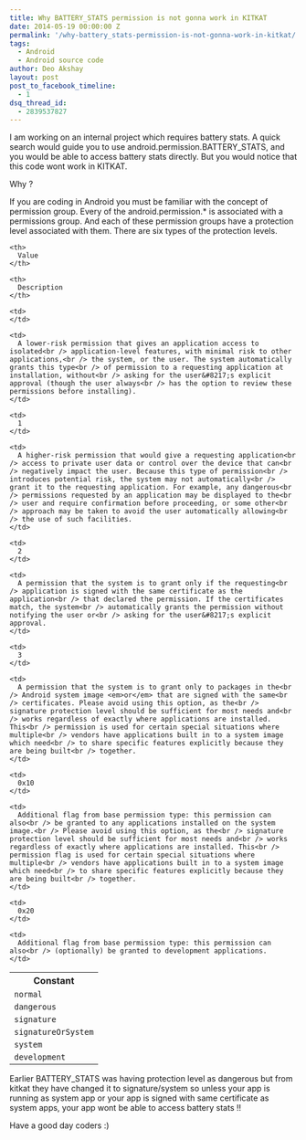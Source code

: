 ```yaml
---
title: Why BATTERY_STATS permission is not gonna work in KITKAT
date: 2014-05-19 00:00:00 Z
permalink: '/why-battery_stats-permission-is-not-gonna-work-in-kitkat/'
tags:
  - Android
  - Android source code
author: Deo Akshay
layout: post
post_to_facebook_timeline:
  - 1
dsq_thread_id:
  - 2839537827
---
```


I am working on an internal project which requires battery stats. A quick search would guide you to use android.permission.BATTERY_STATS, and you would be able to access battery stats directly. But you would notice that this code wont work in KITKAT.

Why ?

If you are coding in Android you must be familiar with the concept of permission group. Every of the android.permission.\* is associated with a permissions group. And each of these permission groups have a protection level associated with them. There are six types of the protection levels.

<table>
  <colgroup align="left"> </colgroup> <colgroup align="left"> </colgroup> <colgroup align="left"> </colgroup> <tr>
    <th>
      Constant
    </th>
    
    <th>
      Value
    </th>
    
    <th>
      Description
    </th>
  </tr>
  
  <tr>
    <td>
      <code>normal</code>
    </td>
    
    <td>
    </td>
    
    <td>
      A lower-risk permission that gives an application access to isolated<br /> application-level features, with minimal risk to other applications,<br /> the system, or the user. The system automatically grants this type<br /> of permission to a requesting application at installation, without<br /> asking for the user&#8217;s explicit approval (though the user always<br /> has the option to review these permissions before installing).
    </td>
  </tr>
  
  <tr>
    <td>
      <code>dangerous</code>
    </td>
    
    <td>
      1
    </td>
    
    <td>
      A higher-risk permission that would give a requesting application<br /> access to private user data or control over the device that can<br /> negatively impact the user. Because this type of permission<br /> introduces potential risk, the system may not automatically<br /> grant it to the requesting application. For example, any dangerous<br /> permissions requested by an application may be displayed to the<br /> user and require confirmation before proceeding, or some other<br /> approach may be taken to avoid the user automatically allowing<br /> the use of such facilities.
    </td>
  </tr>
  
  <tr>
    <td>
      <code>signature</code>
    </td>
    
    <td>
      2
    </td>
    
    <td>
      A permission that the system is to grant only if the requesting<br /> application is signed with the same certificate as the application<br /> that declared the permission. If the certificates match, the system<br /> automatically grants the permission without notifying the user or<br /> asking for the user&#8217;s explicit approval.
    </td>
  </tr>
  
  <tr>
    <td>
      <code>signatureOrSystem</code>
    </td>
    
    <td>
      3
    </td>
    
    <td>
      A permission that the system is to grant only to packages in the<br /> Android system image <em>or</em> that are signed with the same<br /> certificates. Please avoid using this option, as the<br /> signature protection level should be sufficient for most needs and<br /> works regardless of exactly where applications are installed. This<br /> permission is used for certain special situations where multiple<br /> vendors have applications built in to a system image which need<br /> to share specific features explicitly because they are being built<br /> together.
    </td>
  </tr>
  
  <tr>
    <td>
      <code>system</code>
    </td>
    
    <td>
      0x10
    </td>
    
    <td>
      Additional flag from base permission type: this permission can also<br /> be granted to any applications installed on the system image.<br /> Please avoid using this option, as the<br /> signature protection level should be sufficient for most needs and<br /> works regardless of exactly where applications are installed. This<br /> permission flag is used for certain special situations where multiple<br /> vendors have applications built in to a system image which need<br /> to share specific features explicitly because they are being built<br /> together.
    </td>
  </tr>
  
  <tr>
    <td>
      <code>development</code>
    </td>
    
    <td>
      0x20
    </td>
    
    <td>
      Additional flag from base permission type: this permission can also<br /> (optionally) be granted to development applications.
    </td>
  </tr>
</table>

Earlier BATTERY_STATS was having protection level as dangerous but from kitkat they have changed it to signature/system so unless your app is running as system app or your app is signed with same certificate as system apps, your app wont be able to access battery stats !!

Have a good day coders :)
